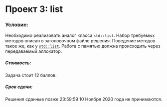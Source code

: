 # Проект 3: list

### Условие:
Необходимо реализовать аналог класса `std::list`. Набор требуемых методов
описан в заголовочном файле решения. Поведение методов такое же, как у [`std::list`](https://en.cppreference.com/w/cpp/container/list).
Работа с памятью должна происходить через передаваемый аллокатор.



##### Стоимость:
Задача стоит 12 баллов.

##### Срок сдачи:
Решения сданные позже 23:59:59 10 Ноября 2020 года не принимаются.